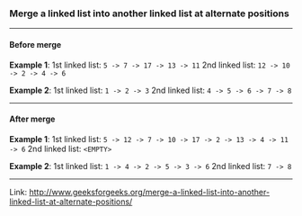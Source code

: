 ### Merge a linked list into another linked list at alternate positions
---

#### Before merge
**Example 1**:
1st linked list:
```5 -> 7 -> 17 -> 13 -> 11```
2nd linked list:
```12 -> 10 -> 2 -> 4 -> 6```

**Example 2**:
1st linked list:
```1 -> 2 -> 3```
2nd linked list:
```4 -> 5 -> 6 -> 7 -> 8```

---

#### After merge
**Example 1**:
1st linked list:
```5 -> 12 -> 7 -> 10 -> 17 -> 2 -> 13 -> 4 -> 11 -> 6```
2nd linked list:
```<EMPTY>```

**Example 2**:
1st linked list:
```1 -> 4 -> 2 -> 5 -> 3 -> 6```
2nd linked list:
```7 -> 8```

---

Link: http://www.geeksforgeeks.org/merge-a-linked-list-into-another-linked-list-at-alternate-positions/